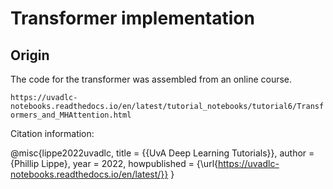 # Transformer implementation

## Origin

The code for the transformer was assembled from an online course.

`https://uvadlc-notebooks.readthedocs.io/en/latest/tutorial_notebooks/tutorial6/Transformers_and_MHAttention.html`

Citation information:

@misc{lippe2022uvadlc,
   title        = {{UvA Deep Learning Tutorials}},
   author       = {Phillip Lippe},
   year         = 2022,
   howpublished = {\url{https://uvadlc-notebooks.readthedocs.io/en/latest/}}
}



